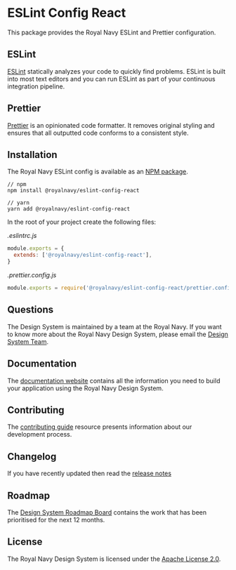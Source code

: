 # ESLint Config React

This package provides the Royal Navy ESLint and Prettier configuration.

## ESLint

[ESLint](https://eslint.org/) statically analyzes your code to quickly find problems. ESLint is built into most text editors and you can run ESLint as part of your continuous integration pipeline.

## Prettier

[Prettier](https://prettier.io/) is an opinionated code formatter. It removes original styling and ensures that all outputted code conforms to a consistent style.

## Installation

The Royal Navy ESLint config is available as an [NPM package](https://www.npmjs.com/package/@royalnavy/eslint-config-react).

```
// npm
npm install @royalnavy/eslint-config-react

// yarn
yarn add @royalnavy/eslint-config-react
```

In the root of your project create the following files:

_.eslintrc.js_

```js
module.exports = {
  extends: ['@royalnavy/eslint-config-react'],
}
```

_.prettier.config.js_	

```js	
module.exports = require('@royalnavy/eslint-config-react/prettier.config.js')
```

## Questions

The Design System is maintained by a team at the Royal Navy. If you want to know more about the Royal Navy Design System, please email the [Design System Team](mailto:design-system@royalnavy.io).

## Documentation

The [documentation website](https://docs.royalnavy.io/) contains all the information you need to build your application using the Royal Navy Design System.

## Contributing

The [contributing guide](https://github.com/Royal-Navy/design-system/blob/master/docs/contributing.md) resource presents information about our development process. 

## Changelog

If you have recently updated then read the [release notes](https://github.com/Royal-Navy/design-system/releases)

## Roadmap

The [Design System Roadmap Board](https://github.com/orgs/Royal-Navy/projects/5) contains the work that has been prioritised for the next 12 months.

## License

The Royal Navy Design System is licensed under the [Apache License 2.0](https://github.com/Royal-Navy/design-system/blob/master/LICENSE).
